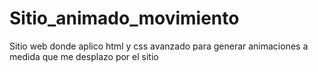 # Sitio_animado_movimiento
Sitio web donde aplico html y css avanzado para generar animaciones a medida que me desplazo por el sitio
